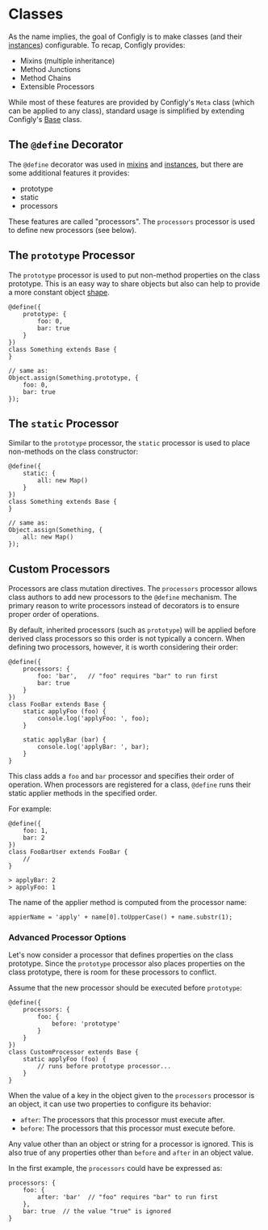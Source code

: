 # Classes

As the name implies, the goal of Configly is to make classes (and their
[instances](./Instances.md)) configurable. To recap, Configly provides:

 - Mixins (multiple inheritance)
 - Method Junctions
 - Method Chains
 - Extensible Processors

While most of these features are provided by Configly's `Meta` class (which can be applied
to any class), standard usage is simplified by extending Configly's [Base](./Base.md) class.

## The `@define` Decorator

The `@define` decorator was used in [mixins](./Mixins.md) and [instances](./Instances.md),
but there are some additional features it provides:

 - prototype
 - static
 - processors

These features are called "processors". The `processors` processor is used to define new
processors (see below).

## The `prototype` Processor

The `prototype` processor is used to put non-method properties on the class prototype. This
is an easy way to share objects but also can help to provide a more constant object
[shape](https://draft.li/blog/2016/12/22/javascript-engines-hidden-classes/).

    @define({
        prototype: {
            foo: 0,
            bar: true
        }
    })
    class Something extends Base {
    }
    
    // same as:
    Object.assign(Something.prototype, {
        foo: 0,
        bar: true
    });

## The `static` Processor

Similar to the `prototype` processor, the `static` processor is used to place non-methods
on the class constructor:

    @define({
        static: {
            all: new Map()
        }
    })
    class Something extends Base {
    }
    
    // same as:
    Object.assign(Something, {
        all: new Map()
    });

## Custom Processors

Processors are class mutation directives. The `processors` processor allows class authors
to add new processors to the `@define` mechanism. The primary reason to write processors
instead of decorators is to ensure proper order of operations.

By default, inherited processors (such as `prototype`) will be applied before derived class
processors so this order is not typically a concern. When defining two processors, however,
it is worth considering their order:

    @define({
        processors: {
            foo: 'bar',   // "foo" requires "bar" to run first
            bar: true
        }
    })
    class FooBar extends Base {
        static applyFoo (foo) {
            console.log('applyFoo: ', foo);
        }
        
        static applyBar (bar) {
            console.log('applyBar: ', bar);
        }
    }

This class adds a `foo` and `bar` processor and specifies their order of operation. When
processors are registered for a class, `@define` runs their static applier methods in the
specified order.

For example:

    @define({
        foo: 1,
        bar: 2
    })
    class FooBarUser extends FooBar {
        //
    }
    
    > applyBar: 2
    > applyFoo: 1

The name of the applier method is computed from the processor name:

    appierName = 'apply' + name[0].toUpperCase() + name.substr(1);

### Advanced Processor Options

Let's now consider a processor that defines properties on the class prototype. Since the
`prototype` processor also places properties on the class prototype, there is room for
these processors to conflict.

Assume that the new processor should be executed before `prototype`:

    @define({
        processors: {
            foo: {
                before: 'prototype'
            }
        }
    })
    class CustomProcessor extends Base {
        static applyFoo (foo) {
            // runs before prototype processor...
        }
    }

When the value of a key in the object given to the `processors` processor is an object,
it can use two properties to configure its behavior:

 - `after`: The processors that this processor must execute after.
 - `before`: The processors that this processor must execute before.

Any value other than an object or string for a processor is ignored. This is also true of
any properties other than `before` and `after` in an object value.

In the first example, the `processors` could have be expressed as:

    processors: {
        foo: {
            after: 'bar'  // "foo" requires "bar" to run first
        },
        bar: true  // the value "true" is ignored
    }
